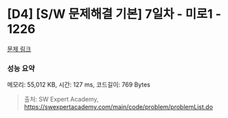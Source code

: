 # [D4] [S/W 문제해결 기본] 7일차 - 미로1 - 1226 

[문제 링크](https://swexpertacademy.com/main/code/problem/problemDetail.do?contestProbId=AV14vXUqAGMCFAYD) 

### 성능 요약

메모리: 55,012 KB, 시간: 127 ms, 코드길이: 769 Bytes



> 출처: SW Expert Academy, https://swexpertacademy.com/main/code/problem/problemList.do